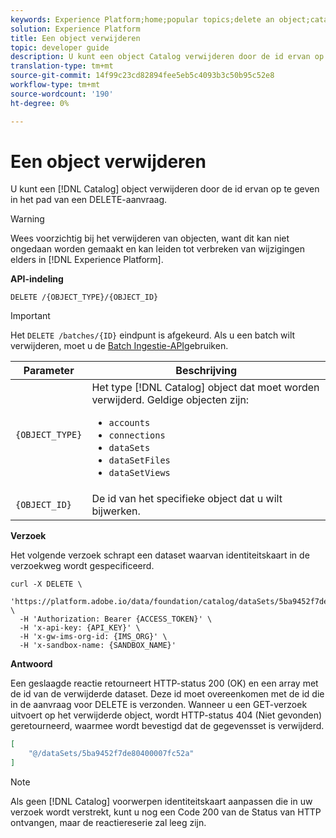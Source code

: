 ```yaml
---
keywords: Experience Platform;home;popular topics;delete an object;catalog service;api
solution: Experience Platform
title: Een object verwijderen
topic: developer guide
description: U kunt een object Catalog verwijderen door de id ervan op te geven in het pad van een DELETE-aanvraag.
translation-type: tm+mt
source-git-commit: 14f99c23cd82894fee5eb5c4093b3c50b95c52e8
workflow-type: tm+mt
source-wordcount: '190'
ht-degree: 0%

---
```



# Een object verwijderen

U kunt een [!DNL Catalog] object verwijderen door de id ervan op te geven in het pad van een DELETE-aanvraag.

>[!WARNING]
>
>Wees voorzichtig bij het verwijderen van objecten, want dit kan niet ongedaan worden gemaakt en kan leiden tot verbreken van wijzigingen elders in [!DNL Experience Platform].

**API-indeling**

```http
DELETE /{OBJECT_TYPE}/{OBJECT_ID}
```

>[!IMPORTANT]
>
>Het `DELETE /batches/{ID}` eindpunt is afgekeurd. Als u een batch wilt verwijderen, moet u de [Batch Ingestie-API](../../ingestion/batch-ingestion/api-overview.md#delete-a-batch)gebruiken.

| Parameter | Beschrijving |
| --- | --- |
| `{OBJECT_TYPE}` | Het type [!DNL Catalog] object dat moet worden verwijderd. Geldige objecten zijn: <ul><li>`accounts`</li><li>`connections`</li><li>`dataSets`</li><li>`dataSetFiles`</li><li>`dataSetViews`</li></ul> |
| `{OBJECT_ID}` | De id van het specifieke object dat u wilt bijwerken. |

**Verzoek**

Het volgende verzoek schrapt een dataset waarvan identiteitskaart in de verzoekweg wordt gespecificeerd.

```shell
curl -X DELETE \
  'https://platform.adobe.io/data/foundation/catalog/dataSets/5ba9452f7de80400007fc52a' \
  -H 'Authorization: Bearer {ACCESS_TOKEN}' \
  -H 'x-api-key: {API_KEY}' \
  -H 'x-gw-ims-org-id: {IMS_ORG}' \
  -H 'x-sandbox-name: {SANDBOX_NAME}'
```

**Antwoord**

Een geslaagde reactie retourneert HTTP-status 200 (OK) en een array met de id van de verwijderde dataset. Deze id moet overeenkomen met de id die in de aanvraag voor DELETE is verzonden. Wanneer u een GET-verzoek uitvoert op het verwijderde object, wordt HTTP-status 404 (Niet gevonden) geretourneerd, waarmee wordt bevestigd dat de gegevensset is verwijderd.

```json
[
    "@/dataSets/5ba9452f7de80400007fc52a"
]
```

>[!NOTE]
>
>Als geen [!DNL Catalog] voorwerpen identiteitskaart aanpassen die in uw verzoek wordt verstrekt, kunt u nog een Code 200 van de Status van HTTP ontvangen, maar de reactiereserie zal leeg zijn.
